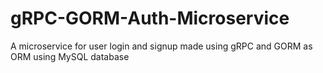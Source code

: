 # gRPC-GORM-Auth-Microservice
A microservice for user login and signup made using gRPC and GORM as ORM using MySQL database
